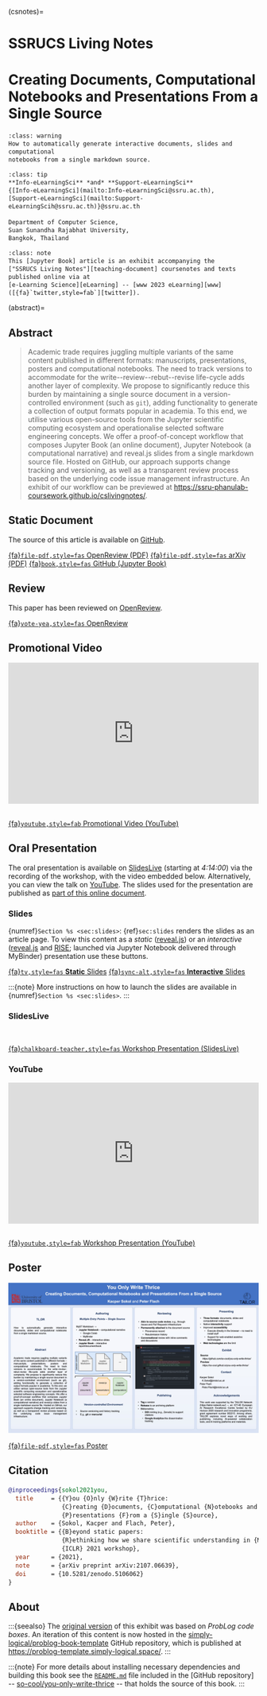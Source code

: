 (csnotes)=
# SSRUCS Living Notes #
<h1>Creating Documents, Computational Notebooks
    and Presentations From a Single Source
</h1>

```{admonition} TL;DR
:class: warning
How to automatically generate interactive documents, slides and computational
notebooks from a single markdown source.
```

```{admonition} Authors
:class: tip
**Info-eLearningSci** *and* **Support-eLearningSci**  
{[Info-eLearningSci](mailto:Info-eLearningSci@ssru.ac.th),
[Support-eLearningSci](mailto:Support-eLearningScih@ssru.ac.th)}@ssru.ac.th

Department of Computer Science,  
Suan Sunandha Rajabhat University,  
Bangkok, Thailand
```

```{admonition} Venue
:class: note
This [Jupyter Book] article is an exhibit accompanying the
["SSRUCS Living Notes"][teaching-document] coursenotes and texts published online via at
[e-Learning Science][eLearning] -- [www 2023 eLearning][www]
([{fa}`twitter,style=fab`][twitter]).
```

(abstract)=
## Abstract ##
> Academic trade requires juggling multiple variants of the same content
  published in different formats: manuscripts, presentations, posters
  and computational notebooks. The need to track versions to accommodate
  for the write--review--rebut--revise life-cycle adds another layer of
  complexity. We propose to significantly reduce this burden by
  maintaining a single source document in a version-controlled
  environment (such as `git`), adding functionality to generate a
  collection of output formats popular in academia. To this end, we
  utilise various open-source tools from the Jupyter scientific
  computing ecosystem and operationalise selected software engineering
  concepts. We offer a proof-of-concept workflow that composes Jupyter
  Book (an online document), Jupyter Notebook (a computational
  narrative) and reveal.js slides from a single markdown source file.
  Hosted on GitHub, our approach supports change tracking and
  versioning, as well as a transparent review process based on the
  underlying code issue management infrastructure. An exhibit of our
  workflow can be previewed at
  <https://ssru-phanulab-coursework.github.io/cslivingnotes/>.

## Static Document ##

<!---In addition to this online document, the paper can be downloaded as a PDF
either from [OpenReview] or [arXiv].--->
The source of this article is available on [GitHub][source].

<a class="btn btn-outline-primary"
   href="https://openreview.net/forum?id=i4zpuNRiU4G">{fa}`file-pdf,style=fas` OpenReview (PDF)</a>
<a class="btn btn-outline-primary"
   href="https://arxiv.org/abs/2107.06639">{fa}`file-pdf,style=fas` arXiv (PDF)</a>
<a class="btn btn-outline-primary"
   href="https://github.com/so-cool/you-only-write-thrice">{fa}`book,style=fas` GitHub (Jupyter Book)</a>

## Review ##

This paper has been reviewed on [OpenReview].

<a class="btn btn-outline-success"
   href="https://openreview.net/forum?id=i4zpuNRiU4G">{fa}`vote-yea,style=fas` OpenReview</a>

## Promotional Video ##

<div style="position: relative; width: 100%; height: 0; padding-bottom: 56.25%;">
<!--width="560" height="315"-->
<iframe style="position: absolute; top: 0; left: 0; width: 100%; height: 100%;"
        src="https://www.youtube.com/embed/h9rL5QPBBs4"
        title="You Only Write Thrice – Promotional Video (ICLR 2021 Rethinking ML Papers Workshop)"
        frameborder="0"
        allow="accelerometer; autoplay; clipboard-write; encrypted-media; gyroscope; picture-in-picture"
        allowfullscreen>
</iframe>
</div>
<br>

<a class="btn btn-outline-danger"
   href="https://www.youtube.com/watch?v=h9rL5QPBBs4">{fa}`youtube,style=fab` Promotional Video (YouTube)</a>

## Oral Presentation ##

The oral presentation is available on [SlidesLive][oral-sl] (starting at
*4:14:00*) via the recording of the workshop, with the video embedded below.
Alternatively, you can view the talk on [YouTube][oral-yt].
The slides used for the presentation are published as
[part of this online document](sec:slides).

### Slides ###

{numref}`Section %s <sec:slides>`: {ref}`sec:slides` renders the slides
as an article page.
To view this content as a *static* ([reveal.js]) or an *interactive*
([reveal.js] and [RISE]; launched via Jupyter Notebook delivered through
MyBinder) presentation use these buttons.

<a class="btn btn-outline-primary"
   href="https://so-cool.github.io/you-only-write-thrice/src/slides/yowt_slides.slides.html">{fa}`tv,style=fas` <b>Static</b> Slides</a>
<a class="btn btn-outline-primary"
    href="https://mybinder.org/v2/gh/so-cool/you-only-write-thrice/master?urlpath=tree/src/slides/yowt_slides.md">{fa}`sync-alt,style=fas` <b>Interactive</b> Slides</a>

:::{note}
More instructions on how to launch the slides are available in
{numref}`Section %s <sec:slides>`.
:::

### SlidesLive ###

<!-- SlidesLive -->
<div id="presentation-embed-38956531"></div>
<script src='https://slideslive.com/embed_presentation.js'></script>
<script>
    embed = new SlidesLiveEmbed('presentation-embed-38956531', {
        presentationId: '38956531',
        autoPlay: false,
        verticalEnabled: true,
        hideTitle: true,
        allowHiddenControlsWhenPaused: true,
        startTime: 15240  // 4:14:00
    });
</script>
<br>

<a class="btn btn-outline-danger"
   href="https://slideslive.com/38956531">{fa}`chalkboard-teacher,style=fas` Workshop Presentation (SlidesLive)</a>

### YouTube ###

<div style="position: relative; width: 100%; height: 0; padding-bottom: 56.25%;">
<!--width="560" height="315"-->
<iframe style="position: absolute; top: 0; left: 0; width: 100%; height: 100%;"
        src="https://www.youtube.com/embed/GMN4TmFRwl4"
        title="You Only Write Thrice @ Rethinking ML Papers – ICLR 2021 Workshop"
        frameborder="0"
        allow="accelerometer; autoplay; clipboard-write; encrypted-media; gyroscope; picture-in-picture"
        allowfullscreen>
</iframe>
</div>
<br>

<a class="btn btn-outline-danger"
   href="https://www.youtube.com/watch?v=GMN4TmFRwl4f">{fa}`youtube,style=fab` Workshop Presentation (YouTube)</a>

## Poster ##

<a href="poster/yowt_poster.pdf">

![poster](poster/yowt_poster.jpg)

</a>

<a class="btn btn-outline-primary"
   href="poster/yowt_poster.pdf">{fa}`file-pdf,style=fas` Poster</a>

## Citation ##

```BibTeX
@inproceedings{sokol2021you,
  title     = {{Y}ou {O}nly {W}rite {T}hrice:
               {C}reating {D}ocuments, {C}omputational {N}otebooks and
               {P}resentations {F}rom a {S}ingle {S}ource},
  author    = {Sokol, Kacper and Flach, Peter},
  booktitle = {{B}eyond static papers:
               {R}ethinking how we share scientific understanding in {ML} --
               {ICLR} 2021 workshop},
  year      = {2021},
  note      = {arXiv preprint arXiv:2107.06639},
  doi       = {10.5281/zenodo.5106062}
}
```

## About ##

:::{seealso}
The [original version][v1] of this exhibit was based on *ProbLog code boxes*.
An iteration of this content is now hosted in the
[simply-logical/problog-book-template] GitHub repository, which is published
at <https://problog-template.simply-logical.space/>.
:::

:::{note}
For more details about installing necessary dependencies and building this
book see the [`README.md`] file included in the [GitHub repository] --
[so-cool/you-only-write-thrice] -- that holds the source of this book.
:::

[Jupyter Book]: https://jupyterbook.org/intro.html
[openreview]: https://openreview.net/forum?id=i4zpuNRiU4G
[arxiv]: https://arxiv.org/abs/2107.06639
[workshop]: https://rethinkingmlpapers.github.io/
[twitter]: https://twitter.com/rethinkmlpapers
[iclr]: https://iclr.cc/virtual/2021/workshop/2142
[source]: https://github.com/so-cool/you-only-write-thrice
[oral-sl]: https://slideslive.com/38956531/beyond-static-papers-rethinking-how-we-share-scientific-understanding-in-ml
[oral-yt]: https://www.youtube.com/watch?v=GMN4TmFRwl4
[so-cool/you-only-write-thrice]: https://github.com/so-cool/you-only-write-thrice
[`README.md`]: https://github.com/so-cool/you-only-write-thrice#readme
[reveal.js]: https://github.com/hakimel/reveal.js/
[RISE]: https://rise.readthedocs.io/en/stable/
[v1]: https://github.com/So-Cool/you-only-write-thrice/releases/tag/v1
[simply-logical/problog-book-template]: https://github.com/simply-logical/problog-book-template
